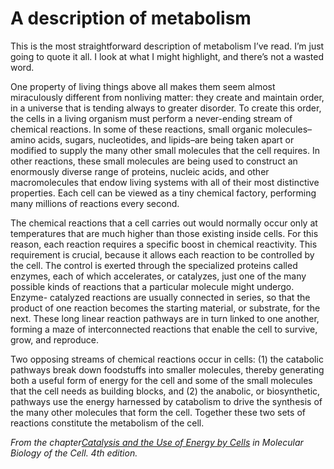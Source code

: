 # A description of metabolism

This is the most straightforward description of metabolism I’ve read. I’m just
going to quote it all. I look at what I might highlight, and there’s not a
wasted word.

One property of living things above all makes them seem almost miraculously
different from nonliving matter: they create and maintain order, in a universe
that is tending always to greater disorder. To create this order, the cells in
a living organism must perform a never-ending stream of chemical reactions. In
some of these reactions, small organic molecules–amino acids, sugars,
nucleotides, and lipids–are being taken apart or modified to supply the many
other small molecules that the cell requires. In other reactions, these small
molecules are being used to construct an enormously diverse range of proteins,
nucleic acids, and other macromolecules that endow living systems with all of
their most distinctive properties. Each cell can be viewed as a tiny chemical
factory, performing many millions of reactions every second.

The chemical reactions that a cell carries out would normally occur only at
temperatures that are much higher than those existing inside cells. For this
reason, each reaction requires a specific boost in chemical reactivity. This
requirement is crucial, because it allows each reaction to be controlled by
the cell. The control is exerted through the specialized proteins called
enzymes, each of which accelerates, or catalyzes, just one of the many
possible kinds of reactions that a particular molecule might undergo. Enzyme-
catalyzed reactions are usually connected in series, so that the product of
one reaction becomes the starting material, or substrate, for the next. These
long linear reaction pathways are in turn linked to one another, forming a
maze of interconnected reactions that enable the cell to survive, grow, and
reproduce.

Two opposing streams of chemical reactions occur in cells: (1) the catabolic
pathways break down foodstuffs into smaller molecules, thereby generating both
a useful form of energy for the cell and some of the small molecules that the
cell needs as building blocks, and (2) the anabolic, or biosynthetic, pathways
use the energy harnessed by catabolism to drive the synthesis of the many
other molecules that form the cell. Together these two sets of reactions
constitute the metabolism of the cell.

_From the chapter[Catalysis and the Use of Energy by
Cells](http://www.ncbi.nlm.nih.gov/books/NBK26838/) in Molecular Biology of
the Cell. 4th edition._

